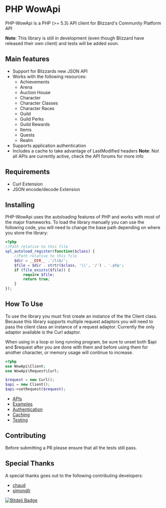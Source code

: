 # PHP WowApi

PHP-WowApi is a PHP (>= 5.3) API client for Blizzard's Community Platform API

**Note**: This library is still in development (even though Blizzard have released their own client) and tests will be added soon.

## Main features ##

- Support for Blizzards new JSON API
- Works with the following resources:
    - Achievements
    - Arena
    - Auction House
    - Character
    - Character Classes
    - Character Races
    - Guild
    - Guild Perks
    - Guild Rewards
    - Items
    - Quests
    - Realm
- Supports application authentication
- Includes a cache to take advantage of LastModified headers
**Note**: Not all APIs are currently active, check the API forums for more info

## Requirements ##

* Curl Extension
* JSON encode/decode Extension

## Installing ##

PHP-WowApi uses the autoloading features of PHP and works with most of the major frameworks. To load the library manually you can use the following code, you will need to change the base path depending on where you store the library:

``` php
<?php
//Path relative to this file
spl_autoload_register(function($class) {
    //Path relative to this file
    $dir = __DIR__ .'/lib/';
    $file = $dir . strtr($class, '\\', '/') . '.php';
    if (file_exists($file)) {
        require $file;
        return true;
    }
});
```

## How To Use ##

To use the library you must first create an instance of the the Client class. Because this library supports multiple request adaptors you will need to pass the client class an instance of a request adaptor. Currently the only adaptor available is the Curl adaptor.

When using in a loop or long running program, be sure to unset both $api and $request after you are done with them and before using them for another character, or memory usage will continue to increase.

``` php
<?php
use WowApi\Client;
use WowApi\Request\Curl;

$request = new Curl();
$api = new Client();
$api->setRequest($request);
```

* [APIs](https://github.com/dancannon/PHP-WowApi/wiki/APIs)
* [Examples](https://github.com/dancannon/PHP-WowApi/wiki/Examples)
* [Authentication](https://github.com/dancannon/PHP-WowApi/wiki/Authentication)
* [Caching](https://github.com/dancannon/PHP-WowApi/wiki/Caching)
* [Testing](https://github.com/dancannon/PHP-WowApi/wiki/Testing)

## Contributing ##
Before submitting a PR please ensure that all the tests still pass.

## Special Thanks ##

A special thanks goes out to the following contributing developers:

* [chaud](https://github.com/chaud)
* [simondlr](https://github.com/simondlr)


[![Bitdeli Badge](https://d2weczhvl823v0.cloudfront.net/dancannon/php-wowapi/trend.png)](https://bitdeli.com/free "Bitdeli Badge")

